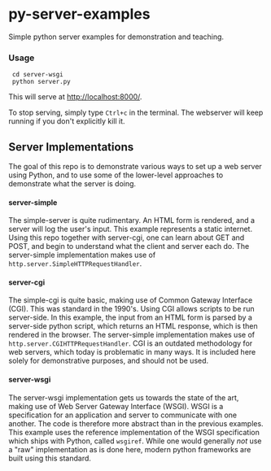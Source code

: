 # py-server-examples
Simple python server examples for demonstration and teaching. 

### Usage


```
 cd server-wsgi
 python server.py
```

This will serve at [http://localhost:8000/](http://localhost:8000/).

To stop serving, simply type `Ctrl+c` in the terminal. The webserver will keep running if you don't explicitly kill it.

## Server Implementations  
The goal of this repo is to demonstrate various ways to set up a web server using Python, and to use some of the lower-level approaches to demonstrate what the server is doing. 

#### server-simple 
The simple-server is quite rudimentary. An HTML form is rendered, and a server will log the user's input. This example represents a static internet. 
Using this repo together with server-cgi, one can learn about GET and POST, and begin to understand what the client and server each do.
The server-simple implementation makes use of `http.server.SimpleHTTPRequestHandler`. 
   
#### server-cgi 
The simple-cgi is quite basic, making use of Common Gateway Interface (CGI). This was standard in the 1990's. Using CGI allows scripts to be run server-side. 
In this example, the input from an HTML form is parsed by a server-side python script, which returns an HTML response, which is then rendered in the browser. 
The server-simple implementation makes use of `http.server.CGIHTTPRequestHandler`. 
CGI is an outdated methodology for web servers, which today is problematic in many ways. It is included here solely for demonstrative purposes, and should not be used.   

#### server-wsgi
The server-wsgi implementation gets us towards the state of the art, making use of Web Server Gateway Interface (WSGI).
WSGI is a specification for an application and server to communicate with one another. The code is therefore more abstract than in the previous examples. 
This example uses the reference implementation of the WSGI specification which ships with Python, called `wsgiref`.
While one would generally _not_ use a "raw" implementation as is done here, modern python frameworks are built using this standard.

       

 

